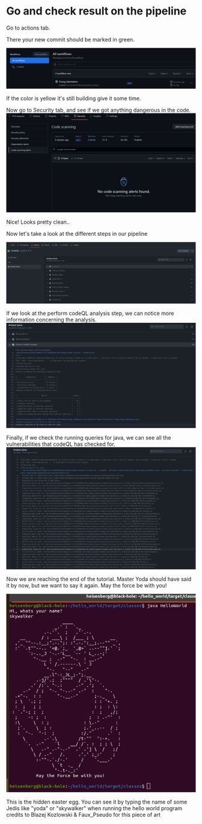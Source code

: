 # Go and check result on the pipeline

Go to actions tab.  

There your new commit should be marked in green.  

![action](assets/actions2.png)

If the color is yellow it's still building give it some time.

Now go to Security tab, and see if we got anything dangerous in the code.
![action](assets/security.png)

Nice!
Looks pretty clean..

Now let's take a look at the different steps in our pipeline

![action](assets/codeQLSteps.png)

If we look at the perform codeQL analysis step, we can notice more information concerning the analysis.
![action](assets/codeQLAnalysis.png)

Finally, if we check the running queries for java, we can see all the vulnerabilities that codeQL has checked for.
![action](assets/checkedVulnerabilities.png)

Now we are reaching the end of the tutorial.
Master Yoda should have said it by now, but we want to say it again. May the force be with you!

![action](assets/yoda.png)

This is the hidden easter egg. You can see it by typing the name of some Jedis like "yoda" or "skywalker" when running the hello world program
credits to Blazej Kozlowski & Faux_Pseudo for this piece of art
